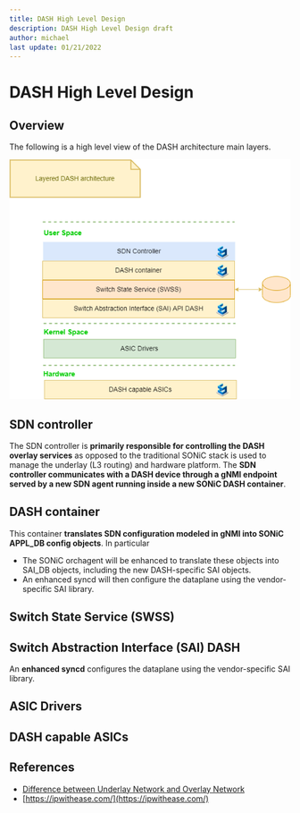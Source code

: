 ```yaml
---
title: DASH High Level Design 
description: DASH High Level Design draft
author: michael
last update: 01/21/2022
---
```



# DASH High Level Design 




## Overview

The following is a high level view of the DASH architecture main layers. 

![](images/architecture/draft-simple-layered-architecture.png)



## SDN controller

The SDN controller is **primarily responsible for controlling the DASH overlay services** as opposed to the traditional SONiC stack is used to manage the underlay (L3 routing) and hardware platform. 
The **SDN controller communicates with a DASH device through a gNMI endpoint served by a new SDN agent running inside a new SONiC DASH container**. 

## DASH container

This container **translates SDN configuration modeled in gNMI into SONiC APPL_DB config objects**. In particular 
- The SONiC orchagent will be enhanced to translate these objects into SAI_DB objects, including the new DASH-specific SAI objects. 
- An enhanced syncd will then configure the dataplane using the vendor-specific SAI library.


## Switch State Service (SWSS)


## Switch Abstraction Interface (SAI) DASH

An **enhanced syncd** configures the dataplane using the vendor-specific SAI library.

## ASIC Drivers



## DASH capable ASICs




## References
- [Difference between Underlay Network and Overlay Network](https://ipwithease.com/difference-between-underlay-network-and-overlay-network/)
- [https://ipwithease.com/](https://ipwithease.com/)
